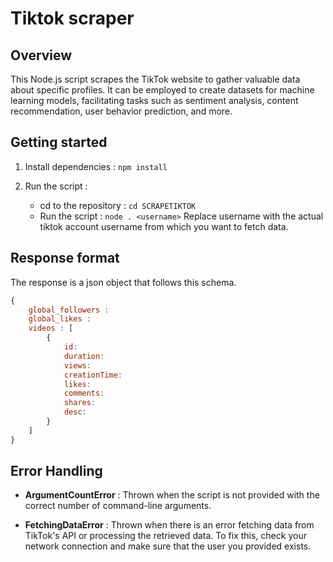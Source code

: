 # Tiktok scraper

## Overview 
This Node.js script scrapes the TikTok website to gather valuable data about specific profiles. It can be employed to create datasets for machine learning models, facilitating tasks such as sentiment analysis, content recommendation, user behavior prediction, and more. 

## Getting started 
1. Install dependencies : 
```npm install ```

2. Run the script : 
    - cd to the repository : 
    ```cd SCRAPETIKTOK```
    - Run the script : 
    ``` node . <username> ```
    Replace username with the actual tiktok account username from which you want to fetch data. 

## Response format
The response is a json object that follows this schema. 

```javascript
{
    global_followers : 
    global_likes : 
    videos : [
        {
            id: 
            duration: 
            views: 
            creationTime: 
            likes: 
            comments: 
            shares: 
            desc: 
        }
    ]
}
```

## Error Handling 

- **ArgumentCountError** : Thrown when the script is not provided with the correct number of command-line arguments.

- **FetchingDataError** : Thrown when there is an error fetching data from TikTok's API or processing the retrieved data. To fix this, check your network connection and make sure that the user you provided exists. 